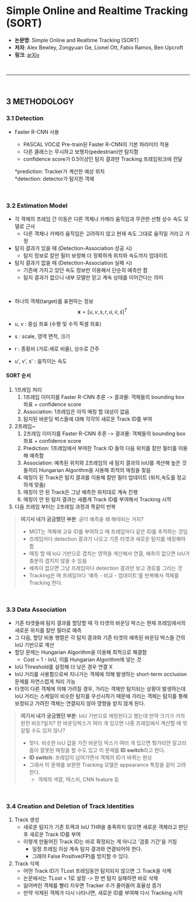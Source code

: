 # Simple Online and Realtime Tracking (SORT)

- **논문명**: Simple Online and Realtime Tracking (SORT)
- **저자**: Alex Bewley, Zongyuan Ge, Lionel Ott, Fabio Ramos, Ben Upcroft
- **링크**: [arXiv](https://arxiv.org/pdf/1602.00763)

<br>

----------
<br>

## 3 METHODOLOGY

### 3.1 Detection
- Faster R-CNN 사용
    - PASCAL VOC로 Pre-train된 Faster R-CNN의 기본 파라미터 적용
    - 다른 클래스는 무시하고 보행자(pedestrian)만 탐지함
    - confidence score가 0.5이상인 탐지 결과만 Tracking 프레임워크에 전달

    *prediction: Tracker가 계산한 예상 위치 <br>
    *detection: detector가 탐지한 객체

<br>

### 3.2 Estimation Model
- 각 객체의 프레임 간 이동은 다른 객체나 카메라 움직임과 무관한 선형 상수 속도 모델로 근사
    - 다른 객체나 카메라 움직임은 고려하지 않고 현재 속도 그대로 움직일 거라고 가정
- 탐지 결과가 있을 때 (Detection-Association 성공 시)
    - 탐지 정보로 칼만 필터 보정해 더 정확하게 위치와 속도까지 업데이트
- 탐지 결과가 없을 때 (Detection-Association 실패 시)
    - 기존에 가지고 있던 속도 정보만 이용해서 단순히 예측만 함
    - 탐지 결과가 없으니 내부 모델만 믿고 계속 상태를 이어간다는 의미

<br>

- 하나의 객체(target)를 표현하는 정보
$$ \mathbf{x} = [u, v, s, r, \dot{u}, \dot{v}, \dot{s}]^T $$

- u, v : 중심 좌표 (수평 및 수직 픽셀 좌표)
- s : scale, 영역 면적, 크기
- r : 종횡비 (가로:세로 비율), 상수로 간주
- u', v', s' : 움직이는 속도

#### SORT 순서

1. 1프레임 처리
    1. 1프레임 이미지를 Faster R-CNN 추론 -> 결과물: 객체들의 bounding box 좌표 + confidence score
    2. Association: 1프레임은 아직 매칭 할 대상이 없음
    3. 탐지된 바운딩 박스들에 대해 각각의 새로운 Track ID를 부여
2. 2프레임~
    1. 2프레임 이미지를 Faster R-CNN 추론 -> 결과물: 객체들의 bounding box 좌표 + confidence score
    2. Prediction: 1프레임에서 부여한 Track ID 들의 다음 위치를 칼만 필터를 이용해 예측함
    3. Association: 예측된 위치와 2프레임의 새 탐지 결과의 IoU를 계산해 높은 것들끼리 Hungarian Algorithm을 사용해 최적의 매칭을 찾음
    4. 매칭이 된 Track은 탐지 결과를 이용해 칼만 필터 업데이트 (위치,속도를 정교하게 맞춤)
    5. 매칭이 안 된 Track은 그냥 예측한 위치대로 계속 진행
    6. 매칭이 안 된 탐지 결과는 새롭게 Track ID를 부여해서 Tracking 시작
3. 다음 프레임 부터는 2프레임 과정과 똑같이 반복

> **여기서 내가 궁금했던 부분**: 굳이 예측을 왜 해야되는 거지?
>
> - MOT는 객체에 고유 ID를 부여하고 매 프레임마다 같은 ID를 추적하는 것임
> - 프레임마다 detection 결과가 나오고 기존 타겟과 새로운 탐지를 매칭해야함 
> - 매칭 할 때 IoU 기반으로 겹치는 영역을 계산해서 연결, 예측이 없으면 IoU가 충분히 겹치지 않을 수 있음
> - 예측이 없으면 그냥 프레임마다 detection 결과만 보고 경로를 그리는 것
> - Tracking은 매 프레임마다 '예측 - 비교 - 업데이트'를 반복해서 객체를 Tracking 한다.

<br>

### 3.3 Data Association

- 기존 타겟들에 탐지 결과를 할당할 때 각 타겟의 바운딩 박스는 현재 프레임에서의 새로운 위치를 칼만 필터로 예측
- 그 다음, 할당 비용 행렬은 각 탐지 결과와 기존 타겟의 예측된 바운딩 박스들 간의 IoU 기반으로 계산
- 할당 문제는 Hungarian Algorithm을 이용해 최적으로 해결함
    - Cost = 1 - IoU, 이를 Hungarian Algorithm에 넣는 것
- IoU Threshold를 설정해 더 낮은 경우 연결 X
- IoU 거리를 사용함으로써 지나가는 객체에 의해 발생하는 short-term occlusion 문제를 자연스럽게 처리 가능
- 타겟이 다른 객체에 의해 가려질 경우, 가리는 객체만 탐지되는 상황이 발생하는데 IoU 거리는 스케일이 비슷한 탐지를 우선시하기 때문에 가리는 객체는 탐지를 통해 보정되고 가려진 객체는 연결되지 않아 영향을 받지 않게 된다.

> **여기서 내가 궁금했던 부분**: IoU 기반으로 매칭한다고 했는데 만약 크기가 거의 완전 비슷?일치? 한 바운딩박스가 여러 개 있으면 나중 프레임에서 계산할 때 엇갈릴 수도 있지 않나?
>
> - 맞다. 비슷한 IoU 값을 가진 바운딩 박스가 여러 개 있으면 헝가리안 알고리즘이 잘못된 매칭을 할 수도 있고 이 문제를 **ID switch**라고 한다.
> - **ID switch**: 프레임이 넘어가면서 객체의 ID가 바뀌는 현상
> - 그래서 이 문제를 보완한 Tracking 모델은 appearance 특징을 같이 고려한다.
>   - 객체의 색깔, 텍스처, CNN feature 등

<br>

### 3.4 Creation and Deletion of Track Identities

1. Track 생성
    - 새로운 탐지가 기존 트랙과 IoU THR을 충족하지 않으면 새로운 객체라고 판단 후 새로운 Track ID를 부여
    - 이렇게 만들어진 Track ID는 바로 확정되는 게 아니고 '검증 기간'을 거침
        - 일정 프레임 이상 계속 탐지 결과와 연결되어야 한다.
        - 그래야 False Positive(FP)를 방지할 수 있다.
2. Track 삭제
    - 어떤 Track ID가 TLost 프레임동안 탐지되지 않으면 그 Track을 삭제
    - 논문에서는 TLost = 1로 설정 -> 한 번 탐지 실패하면 바로 삭제
    - 잃어버린 객체를 빨리 지우면 Tracker 수가 줄어들어 효율성 증가
    - 만약 삭제된 객체가 다시 나타나면, 새로운 ID를 부여해 다시 Tracking 시작